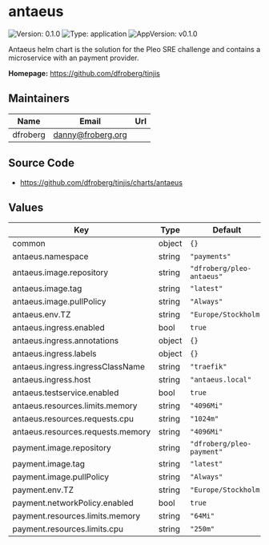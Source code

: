 # antaeus

![Version: 0.1.0](https://img.shields.io/badge/Version-0.1.0-informational?style=flat-square) ![Type: application](https://img.shields.io/badge/Type-application-informational?style=flat-square) ![AppVersion: v0.1.0](https://img.shields.io/badge/AppVersion-v0.1.0-informational?style=flat-square)

Antaeus helm chart is the solution for the Pleo SRE challenge and
contains a microservice with an payment provider.

**Homepage:** <https://github.com/dfroberg/tinjis>

## Maintainers

| Name | Email | Url |
| ---- | ------ | --- |
| dfroberg | <danny@froberg.org> |  |

## Source Code

* <https://github.com/dfroberg/tinjis/charts/antaeus>

## Values

| Key | Type | Default | Description |
|-----|------|---------|-------------|
| common | object | `{}` |  |
| antaeus.namespace | string | `"payments"` |  |
| antaeus.image.repository | string | `"dfroberg/pleo-antaeus"` |  |
| antaeus.image.tag | string | `"latest"` |  |
| antaeus.image.pullPolicy | string | `"Always"` |  |
| antaeus.env.TZ | string | `"Europe/Stockholm"` |  |
| antaeus.ingress.enabled | bool | `true` |  |
| antaeus.ingress.annotations | object | `{}` |  |
| antaeus.ingress.labels | object | `{}` |  |
| antaeus.ingress.ingressClassName | string | `"traefik"` |  |
| antaeus.ingress.host | string | `"antaeus.local"` |  |
| antaeus.testservice.enabled | bool | `true` |  |
| antaeus.resources.limits.memory | string | `"4096Mi"` |  |
| antaeus.resources.requests.cpu | string | `"1024m"` |  |
| antaeus.resources.requests.memory | string | `"4096Mi"` |  |
| payment.image.repository | string | `"dfroberg/pleo-payment"` |  |
| payment.image.tag | string | `"latest"` |  |
| payment.image.pullPolicy | string | `"Always"` |  |
| payment.env.TZ | string | `"Europe/Stockholm"` |  |
| payment.networkPolicy.enabled | bool | `true` |  |
| payment.resources.limits.memory | string | `"64Mi"` |  |
| payment.resources.limits.cpu | string | `"250m"` |  |

